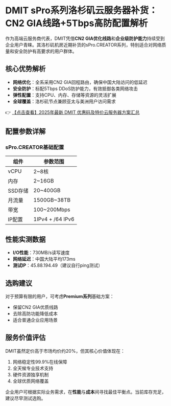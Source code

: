 # DMIT sPro系列洛杉矶云服务器补货：CN2 GIA线路+5Tbps高防配置解析

作为高端云服务商代表，DMIT凭借**CN2 GIA优化线路**和**企业级防护能力**持续受到企业用户青睐。其洛杉矶机房近期补货的sPro.CREATOR系列，特别适合对网络质量和安全防护有高要求的用户群体。

## 核心优势解析

- **网络优化**：全系采用CN2 GIA回程路由，确保中国大陆访问的低延迟
- **安全防护**：标配5Tbps DDoS防护能力，有效抵御各类网络攻击
- **弹性配置**：支持CPU、内存、存储等资源的灵活扩展
- **全球覆盖**：洛杉矶节点兼顾亚太与美洲用户访问需求

👉 [【点击查看】2025年最新 DMIT 优惠码及特价云服务器方案汇总](https://bit.ly/dmit_coupon)

## 配置参数详解

### sPro.CREATOR基础配置
| 组件        | 参数范围           |
|-------------|-------------------|
| vCPU        | 2~8核             |
| 内存        | 2~16GB            |
| SSD存储     | 20~400GB          |
| 月流量      | 1500GB~38TB       |
| 带宽        | 100~200Mbps       |
| IP配置      | 1IPv4 + /64 IPv6  |

## 性能实测数据

- **I/O性能**：730MB/s读写速度
- **网络延迟**：中国大陆平均173ms
- **测试IP**：45.88.194.49（建议自行ping测试）

## 选购建议

对于预算有限的用户，可考虑**Premium系列**基础方案：
- 保留CN2 GIA优质线路
- 去除高防功能降低成本
- 适合普通企业应用场景

## 服务价值评估

DMIT虽然定价高于市场均价约20%，但其核心价值体现在：
1. 网络稳定性99.9%在线保障
2. 全天候专业技术支持
3. 硬件资源独享机制
4. 全球优质网络覆盖

企业用户可根据实际业务需求，在**性能**与**成本**间寻找最佳平衡点。当前库存充足，建议尽早测试选购。